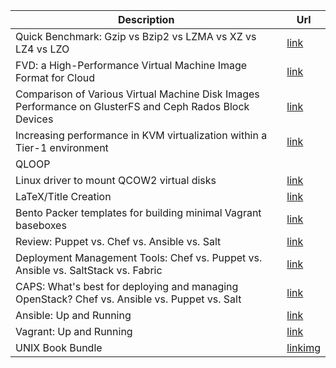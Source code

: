 |Description|Url|
|-----------|---|
|Quick Benchmark: Gzip vs Bzip2 vs LZMA vs XZ vs LZ4 vs LZO|[link](http://catchchallenger.first-world.info/wiki/Quick_Benchmark:_Gzip_vs_Bzip2_vs_LZMA_vs_XZ_vs_LZ4_vs_LZO)|
| FVD: a High-Performance Virtual Machine Image Format for Cloud| [link](https://www.usenix.org/legacy/event/atc11/tech/final_files/Tang.pdf) |
|Comparison of Various Virtual Machine Disk Images Performance on GlusterFS and Ceph Rados Block Devices|[link](http://www.academia.edu/8648431/Comparison_of_Various_Virtual_Machine_Disk_Images_Performance_on_GlusterFS_and_Ceph_Rados_Block_Devices)|
|Increasing performance in KVM virtualization within a Tier-1 environment|[link](http://iopscience.iop.org/article/10.1088/1742-6596/396/3/032024/pdf)|
|QLOOP
Linux driver to mount QCOW2 virtual disks|[link](https://upcommons.upc.edu/bitstream/handle/2099.1/9619/65757.pdf?sequence=1&isAllowed=y)|
|LaTeX/Title Creation|[link](https://en.wikibooks.org/wiki/LaTeX/Title_Creation)|
|Bento Packer templates for building minimal Vagrant baseboxes|[link](http://chef.github.io/bento/)|
|Review: Puppet vs. Chef vs. Ansible vs. Salt|[link](http://www.infoworld.com/article/2609482/data-center/data-center-review-puppet-vs-chef-vs-ansible-vs-salt.html)|
|Deployment Management Tools: Chef vs. Puppet vs. Ansible vs. SaltStack vs. Fabric|[link](http://blog.takipi.com/deployment-management-tools-chef-vs-puppet-vs-ansible-vs-saltstack-vs-fabric/)|
|CAPS: What's best for deploying and managing OpenStack? Chef vs. Ansible vs. Puppet vs. Salt|[link](http://www.slideshare.net/DanielKrook/caps-whats-best-for-deploying-and-managing-openstack-chef-vs-ansible-vs-puppet-vs-salt)|
|Ansible: Up and Running|[link](http://shop.oreilly.com/product/0636920035626.do)|
|Vagrant: Up and Running|[link](http://shop.oreilly.com/product/0636920026358.do)|
|UNIX Book Bundle|[link](https://www.humblebundle.com/books/unix-book-bundle)[img](http://imgur.com/aQMlbH8)|
